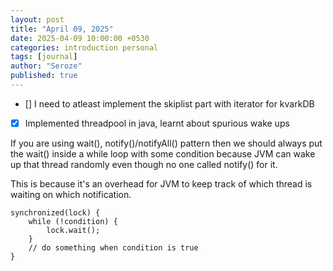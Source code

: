 ```yaml
---
layout: post
title: "April 09, 2025"
date: 2025-04-09 10:00:00 +0530
categories: introduction personal
tags: [journal]
author: "Seroze"
published: true
---
```


- [] I need to atleast implement the skiplist part with iterator for kvarkDB
- [X] Implemented threadpool in java, learnt about spurious wake ups

If you are using wait(), notify()/notifyAll() pattern then we should always put
the wait() inside a while loop with some condition because JVM can wake up that
thread randomly even though no one called notify() for it.

This is because it's an overhead for JVM to keep track of which thread is waiting on
which notification.

```
synchronized(lock) {
    while (!condition) {
        lock.wait();
    }
    // do something when condition is true
}
```
